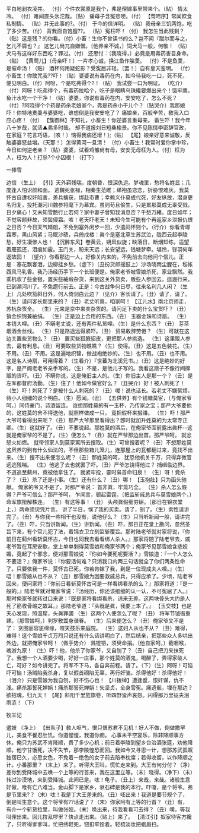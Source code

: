 <!-- { "loadSidebar": true } -->
平白地剥衣凌并。
（付）个件衣裳原是我个，弗是俚嫁事里带来个。（贴）
情太冷。
（付）难间直头氷沱哉。（贴）
痛母子含寃悲哽。（付）
【莺啼序】常闻飮食私制情。
（贴）并无此事的?。（付）
于今的信详明。
（贴）我母亲三饥两饱，吃了多少苦。（付）
背我面自饱膻??。
（贴）寃枉吓！（付）
我怎生当此残剩？
（贴）这是残？的你看。（付）小畜！生你不曾读书的么？岂不闻『蹴尔而与之，乞儿不屑也？』
这乞儿尙兀自嫌憎。〔他养亲不诚，〕饲犬马一般，何敬！
（贴）犬马有这样好东西吃？罪过。（付）
还思忖：〔我晓得，〕必竟是用毒药害吾身命。（贴）
【黄莺儿】〔母亲吓！〕一片孝心诚，换江鱼作脍羮。
（付）不是鱼羮，是催命汤！（贴）
酒杯何用疑蛇影？受寃屈非轻。〔罢！〕自有皇天鉴明。
（付）小畜生！你敢咒我??吓！（贴）婆婆说有毒药在内，如今待我吃一口，死不死，便见明白。（付）阿呀，个是吃弗得个?！（贴）
我试尝一口为明证。
（吃介）（付）阿呀！吃弗得个，有毒药拉哈个，吃子是眼睛乌珠纔要爆出来个！饿牢鹰，鱼汁水吃一个干净！（贴）婆婆，你说有毒药在内，安安吃了，怎么不死？（付）?阿晓得个个药是药杀老娘家个，弗是药杀小干儿个？（贴哭介）我那娘吓！你特地煑羮与婆婆吃，谁想倒是我安安吃了？
痛娘亲，百般辛苦，敎我入口应心疼！（付）
【簇御林】不知礼，小畜生！你逆婆言重母亲。
畜生吓！我今年八十岁哉，就活▲弗多时哉。
却不道报刘日短桑楡景。你不见陈情李密辞官政，在家庭？花言巧语，〔咳！〕恼得我病还增！};（贴）
【尾】娘亲好意来诚敬，反触婆婆怒益增。〔天那！〕怎得黄河一旦清！
（付）小畜生！我常时爱你掌中珍，今日如何逆老亲？（贴）婆婆，试看鸡雏尙有母，安安无母枉为人。（付）枉为人，枉为人！打杀?个小囚根！（打下）
 
一捧雪
 
边信
（生上）
【引】天外羁残喘，度朝昏，恨深仇远。梦魂里，愁将名姓显；几度逢人怕识颜和面。
逃魏死张禄，相秦生范睢；绨袍虽恋恋，折胁恨难灰。我莫怀古自遭权奸陷害，差兵擒获，绑赴市曹；幸赖义仆莫成代死，好友纵放，潜身更名归复，投托潮河川魏参将麾下为幕宾。虽则苟且偷生，只是累那莫成无辜受戮，日夕痛心！又未知雪艶行止若何？家中妻子曾知我消息否？千愁万緖，度日如年；不觉容颜非故，须鬓侵霜。咳！老天吓老天！未知今生可能有个再返家乡泄报仇恨之日否？今日天气晴朗，不免到塞外闲步一回，少遣闷怀则个。（行介）你看青塜霜寒，黑山风紧；马眠沙碛，兵倚戍楼：眞个是塞北草生苏武泣，陇西云起李陵愁，好生凄惨人也！
【沉醉东风】卷黄云，朔风似旋；映落日，断烟知练。遥望着雁孤还，泪痕如霰。玉门关，盼来天远；长安望远，钱塘梦牵。堪怜，铩羽何年返故园！
（望介）你看那边一人，好像关内来的，不免前去向他问个信儿。正是：塞花飘客泪，边柳挂乡愁。（虚下）（丑扮货郞摇鼓上）沙场晓雨尘腥在，毡帐西风马乳香。我乃汤经历手下一个长班便是。俺家老爷被雪娘杀死，家业飘然。我乘机收了些金银，置买些紬缎杂货，来到这关外货卖，贩些人参回去。迤逦行来，已到潮河川了。不免趱行前去。正是：今古战争何日尽，往来名利几人闲？（生上）几处吹笳斜日外，何人倚剑白云边？（见介）客长请了。（丑）请了，请了。（生）请问客长那里来的？（丑）老丈听禀，咱家呵！
【江儿水】南北京师走，苏杭杂货全。
（生）元来是京中来卖杂货的。请问足下卖的什么宝货吓？（丑）
销金织锦兼紬绢。
（生）正是边上合用的东西。（丑）
玉器金珠和诗扇。
（生）本钱大哩。（丑）不瞒老丈说，还有两件私货哩。（生）是什么东西？（丑）
芽茶烟酒金丝线。
（生）只是路途远得紧吓。（丑）
贸易敢辞劳倦？
（生）可就在这边关置些货物么？（丑）
置买些狐腋貂皮，更把那人参挑选。
（生）这里贩人参去，最有利息。（丑）可要取些货物瞧瞧？（生）使得。（丑）这是五色装花。（生）不用。（丑）不用。这是遍地织锦，做战袍绝妙的。（生）也不用。（丑）也不用。这是名人诗扇，可用得着？（生看介）『世蕃为北溪兄书。』（丑）这是绝妙的好字，是严阁老老爷亲手写的。（生）不是，是他儿子写的。我看这扇子不像行间撺贩的货吓。（丑）不瞒你说，这是俺旧主人的。（生）你旧主人是那一个？（丑）是左军都督府汤勤。（生）住了！他如今做官好么？（丑哭介）好！被人刺死了！（生）吓！刺死了？是被什么人刺死的？（丑）嗳！说也话长。若老丈不嫌絮烦，待小人细细的说个明白。（生）愿闻。（丑）
【五供养】有个钱塘莫宦，〔与俺家爷呵，〕同侍豪门，诗酒留连。
谁想那姓莫的有一玉杯，乃传家之宝；那严大爷要他的，这姓莫的舍不得送他，就照样做成一只，
竟把假杯来掇赚。
（生）吓！那严大爷可看得出来呢？（丑）那严大爷那里看得出？卽时就加升姓莫的为太常寺正卿。（生）这就好了。（丑）不要说起。那姓莫的酒后，在俺家爷面前露出眞杯--这就是俺家爷的不是了。（生）便怎么？（丑）就在严爷那边出首。那严爷呵，
就忿怒火如燃。
就带领家人到莫家寓所去搜取。（生）可曾搜着呢？（丑）不想那姓莫这屄养的到有什么仙法的，不但那些箱儿笼儿，连那屋上的瓦都翻过来，竟找不出来。（生）搜不出来便怎么呢？（丑）那姓莫的呵，
犹恐他机关千万，只得弃微官远逃残喘。
（生）他逃了去也就罢了吓。（丑）严爷怎饶得他过？
捕缉临边界。
不道追至蓟州，竟被他拿住了。
就紧牢拴，霎时枭首命归泉！
（生）呀！竟杀了？（丑）杀了还是小事。（生）还有什么？（丑）哪！
【玉抱肚】只为函头驰献。
俺家的爷又不是了，对那严爷说：
首非眞，牢笼巧全。
（生）杀人怎么假得？严爷可信么？那严爷呵，
乍闻言，顿起雷霆。〔把监斩戚总兵与莫雪娘两个，〕命军旗扭解株连。
（生）有这等事！（丑）
头颅眞假细穷硏。〔那日在锦衣堂上，〕两命须臾凭片言。
讲了半日，悞了我的买卖。请了，别了。（生）索性请讲完了。（丑）与你我一些相干也没有，说他仔么？（生）只当听新闻一般，请讲完了。（丑）吓，只当讲新闻。（生）讲新闻。（丑）吓，那日正在堂上勘问，忽然圣旨下来，有个官儿犯了法，着锦衣卫立刻监斩覆旨。那时陆老爷就对家将说，『你前日在蓟州看斩莫怀古，今日也同我去看看绑人杀人。』那家将随了陆老爷去，戚老爷暂在耳房安歇，堂上单单剩得莫雪娘和俺家爷两个；俺家爷见那雪娘含悲姣媚，竟起了个邪念，便对那雪娘说：『你如今要死呢要活？』雪娘道：『一个人怎么不要活？』俺家爷说：『你要活何难？只消我口内两三句话就全了你们两条性命了。只要依我一件，莫怀古已死，你若肯嫁了我，到是一位现成夫人哩。』（生）唔！那雪娘从也不从？（丑）那雪娘为因要救戚总兵，只得应承了。少顷，陆老爷回来，便问家将：『你前日看斩莫怀古可是一样看绑看杀的么？』那家将道：『是一般的。』陆老爷就对俺家爷说：『汤经历，你还该细细的认一认，不可寃屈了人。』那时俺家爷就转过口来说：『旣是家将看绑看杀，谅来无差。这两块骨头大约是人死了筋收骨缩之故耳。』那陆老爷道：『头旣是眞，我要上本了。』
【玉交枝】也是天心发现，照温犀，头眞罪蠲
（生）这两个人便怎么了呢？（丑）
将军节钺衙重建。〔那雪娘呵，〕判罗敷鬻身谐眷。
（生）后来便怎么？（丑）俺家爷又不是了：
贪图丽容思缔缘，喧天鼓乐来庭院。
（生）这妇人从也不从？（丑）难得，难得！这个雪娘千贞万烈只说还有什么话讲明白了，然后结亲，把那些众人多哄出外边，就把俺家爷呵！（做手势介）
溅锟铻，须臾命捐。〔他自家呵，〕截咽喉，魂游九原！
（生）吓！他，他杀了你家爷，又自刎了？（丑）自己把刀来抹死了。我想一个人酒要少喝，好好一庄事，那个姓莫的酒鬼，喝醉了，弄得家破人亡，可好？如今讲完了。将军不下马，各自奔前程。请了。（下）（生）阿呀！可恼吓可恼！汤贼陷我杀身，复以假首砌陷无辜，再行奸骗。杀得他好！杀得他好！（泪介）只是雪娘为我自刎，好不伤心也！
【川拨棹】遭逢蹙，恨奸谋，仇不浅。痛杀那誓死婵娟！痛杀那誓死婵娟！矢坚贞，全身雪寃。痛遗骸，埋在那边？欲招魂，归九天！
【尾】斜阳千里旌旗卷，听四野蛩声哀怨。闪得那万里征夫泪雨涟！（下）
 
牧羊记
 
遣妓
（净上）
【出队子】敎人呕气，恨只恨苏君不见机！好人不做，倒做撒罕儿，美食不餐忍肚饥。你道惺惺，我道你痴。
心事未平空宴乐，除非降顺事方休。俺只为苏武不肯降顺，费了多少心机；前日着李陵到望乡台治酒张筵，劝他降顺。他宁甘饿死，决不失节，那李陵惶恐而回。我如今又寻思一计，想那苏武孤眠独宿已久，必思女色，不免着一绝色的女子前去陪奉枕席；若得收留，以作降顺之计。小番那里？（末上）来了。听得大王叫，慌忙走来到。大王有何分付？（净）差你到受降城中去唤一个上等的行首来，我在这里立等。（末）晓得。（净下）（末）转过沙漠地，来到受降城。此间已是。呔！龟子。（丑上）来哉，来哉。诸般生意好做，唯有亡八难当。金山脚下是家乡，驮石碑是我的本行。吓嗄，是个将爷。弗是节里来?？（末）呔！我是丁大王差来的。（丑）呸出来！我道是要节规个了，倒是叫生意个。这个将爷有??话说了？（末）你家阿有上等的行首？（丑）有，有介一个斩货拉里，叫做张姣。（末）唤出来，待我看看可去得？（丑）噢，等我叫俚出来。囡儿拉厾啰里？快点走出来。（贴上）来了。
【清江引】奴家待客方纔了，只听得爹爹叫，忙把绣鞋兜，钮扣牢拴着。轻梳淡妆把蛾眉扫。
